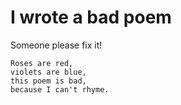 # I wrote a bad poem
Someone please fix it!

    Roses are red,
    violets are blue,
    this poem is bad,
    because I can't rhyme.
    
